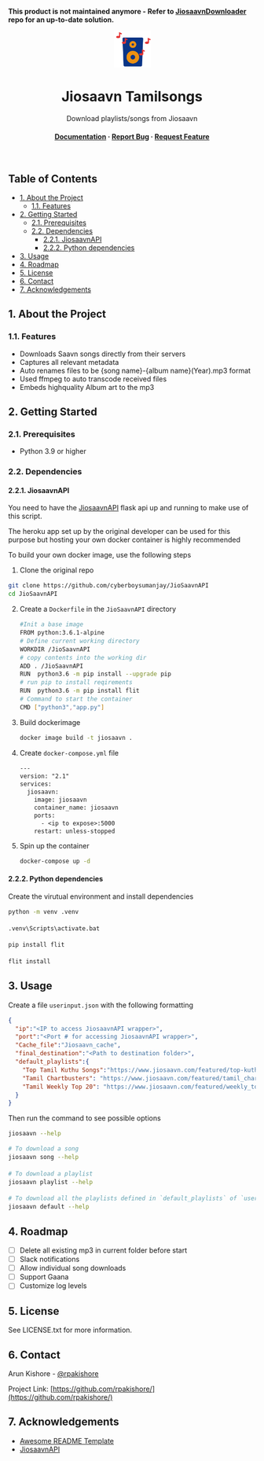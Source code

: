 **This product is not maintained anymore - Refer to [JiosaavnDownloader](https://github.com/rpakishore/JiosaavnDownloader) repo for an up-to-date solution.**
<!--- Heading --->
<div align="center">
  <img src="assets/music-speaker.svg" alt="logo" width="75" height="auto" />
  <h1>Jiosaavn Tamilsongs</h1>
  <p>
    Download playlists/songs from Jiosaavn
  </p>
<h4>
    <a href="https://github.com/rpakishore/Jiosaavn_Download">Documentation</a>
  <span> · </span>
    <a href="https://github.com/rpakishore/Jiosaavn_Download/issues/">Report Bug</a>
  <span> · </span>
    <a href="https://github.com/rpakishore/Jiosaavn_Download/issues/">Request Feature</a>
  </h4>
</div>
<br />

<!-- Table of Contents -->
<h2>Table of Contents</h2>

- [1. About the Project](#1-about-the-project)
  - [1.1. Features](#11-features)
- [2. Getting Started](#2-getting-started)
  - [2.1. Prerequisites](#21-prerequisites)
  - [2.2. Dependencies](#22-dependencies)
    - [2.2.1. JiosaavnAPI](#221-jiosaavnapi)
    - [2.2.2. Python dependencies](#222-python-dependencies)
- [3. Usage](#3-usage)
- [4. Roadmap](#4-roadmap)
- [5. License](#5-license)
- [6. Contact](#6-contact)
- [7. Acknowledgements](#7-acknowledgements)

<!-- About the Project -->
## 1. About the Project

<!-- Features -->
### 1.1. Features

- Downloads Saavn songs directly from their servers
- Captures all relevant metadata
- Auto renames files to be {song name}-{album name}(Year).mp3 format
- Used ffmpeg to auto transcode received files
- Embeds highquality Album art to the mp3

<!-- Getting Started -->
## 2. Getting Started

<!-- Prerequisites -->
### 2.1. Prerequisites

- Python 3.9 or higher

### 2.2. Dependencies

#### 2.2.1. JiosaavnAPI

You need to have the [JiosaavnAPI](https://github.com/cyberboysumanjay/JioSaavnAPI) flask api up and running to make use of this script.

The heroku app set up by the original developer can be used for this purpose but hosting your own docker container is highly recommended

To build your own docker image, use the following steps

1. Clone the original repo
   
  ```bash
  git clone https://github.com/cyberboysumanjay/JioSaavnAPI
  cd JioSaavnAPI
  ```

2. Create a `Dockerfile` in the `JioSaavnAPI` directory
   
    ```bash
    #Init a base image
    FROM python:3.6.1-alpine
    # Define current working directory
    WORKDIR /JioSaavnAPI
    # copy contents into the working dir
    ADD . /JioSaavnAPI
    RUN  python3.6 -m pip install --upgrade pip
    # run pip to install reqirements
    RUN  python3.6 -m pip install flit
    # Command to start the container
    CMD ["python3","app.py"]
    ```

3. Build dockerimage
   
    ```bash
    docker image build -t jiosaavn .
    ```

4. Create `docker-compose.yml` file

    ```docker-compose
    ---
    version: "2.1"
    services:
      jiosaavn:
        image: jiosaavn
        container_name: jiosaavn
        ports:
          - <ip to expose>:5000
        restart: unless-stopped
    ```

5. Spin up the container
   
    ```bash
    docker-compose up -d
    ```

#### 2.2.2. Python dependencies

Create the virutual environment and install dependencies

```bash
python -m venv .venv

.venv\Scripts\activate.bat

pip install flit

flit install
```

<!-- Usage -->
## 3. Usage

Create a file `userinput.json` with the following formatting

```json
{
  "ip":"<IP to access JiosaavnAPI wrapper>",
  "port":"<Port # for accessing JiosaavnAPI wrapper>",
  "Cache_file":"Jiosaavn_cache",
  "final_destination":"<Path to destination folder>",
  "default_playlists":{
    "Top Tamil Kuthu Songs":"https://www.jiosaavn.com/featured/top-kuthu---tamil/CNVzQf7lvT8wkg5tVhI3fw__",
    "Tamil Chartbusters": "https://www.jiosaavn.com/featured/tamil_chartbusters/1HiqW,xnqZRieSJqt9HmOQ__",
    "Tamil Weekly Top 20": "https://www.jiosaavn.com/featured/weekly_top_songs/x7NaWNE3kRw_"
  }
}
```

Then run the command to see possible options

```bash
jiosaavn --help
```

```bash
# To download a song
jiosaavn song --help

# To download a playlist
jiosaavn playlist --help

# To download all the playlists defined in `default_playlists` of `userinput.json` file
jiosaavn default --help
```

<!-- Roadmap -->
## 4. Roadmap

- [ ] Delete all existing mp3 in current folder before start
- [ ] Slack notifications
- [ ] Allow individual song downloads
- [ ] Support Gaana
- [ ] Customize log levels

<!-- License -->
## 5. License

See LICENSE.txt for more information.

<!-- Contact -->
## 6. Contact

Arun Kishore - [@rpakishore](mailto:pypi@rpakishore.co.in)

Project Link: [https://github.com/rpakishore/](https://github.com/rpakishore/)

<!-- Acknowledgments -->
## 7. Acknowledgements

- [Awesome README Template](https://github.com/Louis3797/awesome-readme-template/blob/main/README-WITHOUT-EMOJI.md)
- [JiosaavnAPI](https://github.com/cyberboysumanjay/JioSaavnAPI)
